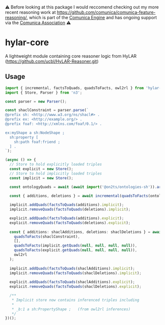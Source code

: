 :warning: Before looking at this package I would reccomend checking out my more recent reasoning work at https://github.com/comunica/comunica-feature-reasoning/, which is part of the [Comunica Engine](https://github.com/comunica/comunica) and has ongoing support via the [Comunica Association](https://comunica.dev/association/) :warning:


# hylar-core
A lightweight module containing core reasoner logic from HyLAR (https://github.com/ucbl/HyLAR-Reasoner.git)

## Usage

```ts
import { incremental, factsToQuads, quadsToFacts, owl2rl } from 'hylar-core';
import { Store, Parser } from 'n3';

const parser = new Parser();

const shaclConstraint = parser.parse(`
@prefix sh: <http://www.w3.org/ns/shacl#> .
@prefix ex: <http://example.org/> .
@prefix foaf: <http://xmlns.com/foaf/0.1/> .

ex:myShape a sh:NodeShape ;
  sh:property [
    sh:path foaf:friend ;
  ] .
`);

(async () => {
  // Store to hold explicitly loaded triples
  const explicit = new Store();
  // Store to hold implicitly loaded triples
  const implicit = new Store();

  const ontologyQuads = await (await import('@on2ts/ontologies-sh')).array();

  const { additions, deletions } = await incremental(quadsToFacts(ontologyQuads), [], [], [], owl2rl)
  
  implicit.addQuads(factsToQuads(additions).implicit);
  implicit.removeQuads(factsToQuads(deletions).implicit);

  explicit.addQuads(factsToQuads(additions).explicit);
  explicit.removeQuads(factsToQuads(deletions).explicit);
  
  const { additions: shaclAdditions, deletions: shaclDeletions } = await incremental(
    quadsToFacts(shaclConstraint),
    [],
    quadsToFacts(implicit.getQuads(null, null, null, null)),
    quadsToFacts(explicit.getQuads(null, null, null, null)),
    owl2rl
  );
  
  implicit.addQuads(factsToQuads(shaclAdditions).implicit);
  implicit.removeQuads(factsToQuads(shaclDeletions).implicit);
  
  explicit.addQuads(factsToQuads(shaclAdditions).explicit);
  explicit.removeQuads(factsToQuads(shaclDeletions).explicit);

  /**
   * Implicit store now contains inferenced triples including
   * 
   * _b:1 a sh:PropertyShape ;   (from owl2rl inferences)
   */
})();
```
